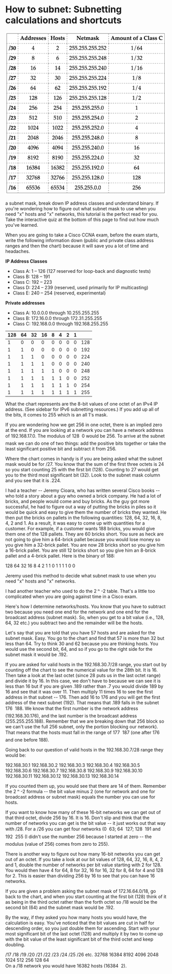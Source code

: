 # How to subnet: Subnetting calculations and shortcuts

![](../.gitbook/assets/Screen%20Shot%202015-09-04%20at%207.20.42%20PM.png)

a subnet mask, break down IP address classes and understand binary. If you're wondering how to figure out what subnet mask to use when you need "x" hosts and "x" networks, this tutorial is the perfect read for you. Take the interactive quiz at the bottom of this page to find out how much you've learned.

When you are going to take a Cisco CCNA exam, before the exam starts, write the following information down \(public and private class address ranges and then the chart\) because it will save you a lot of time and headaches.

**IP Address Classes**

* Class A: 1 – 126 \(127 reserved for loop-back and diagnostic tests\)
* Class B: 128 – 191
* Class C: 192 – 223
* Class D: 224 – 239 \(reserved, used primarily for IP multicasting\)
* Class E: 240 – 254 \(reserved, experimental\)

**Private addresses**

* Class A: 10.0.0.0 through 10.255.255.255
* Class B: 172.16.0.0 through 172.31.255.255
* Class C: 192.168.0.0 through 192.168.255.255

| 128 | 64 | 32 | 16 | 8 | 4 | 2 | 1 |  |
| :--- | :--- | :--- | :--- | :--- | :--- | :--- | :--- | :--- |
| 1 | 0 | 0 | 0 | 0 | 0 | 0 | 0 | 128 |
| 1 | 1 | 0 | 0 | 0 | 0 | 0 | 0 | 192 |
| 1 | 1 | 1 | 0 | 0 | 0 | 0 | 0 | 224 |
| 1 | 1 | 1 | 1 | 0 | 0 | 0 | 0 | 240 |
| 1 | 1 | 1 | 1 | 1 | 0 | 0 | 0 | 248 |
| 1 | 1 | 1 | 1 | 1 | 1 | 0 | 0 | 252 |
| 1 | 1 | 1 | 1 | 1 | 1 | 1 | 0 | 254 |
| 1 | 1 | 1 | 1 | 1 | 1 | 1 | 1 | 255 |

What the chart represents are the 8-bit values of one octet of an IPv4 IP address. \(See sidebar for IPv6 subnetting resources.\) If you add up all of the bits, it comes to 255 which is an all 1's mask.

If you are wondering how we get 256 in one octet, there is an implied zero at the end. If you are looking at a network you can have a network address of 192.168.17.0. The modulus of 128  0 would be 256. To arrive at the subnet mask we can do one of two things: add the positive bits together or take the least significant positive bit and subtract it from 256.

Where the chart comes in handy is if you are being asked what the subnet mask would be for /27. You know that the sum of the first three octets is 24 so you start counting 25 with the first bit \(128\). Counting to 27 would get you to the third most significant bit \(32\). Look to the subnet mask column and you see that it is .224.

I had a teacher -- Jeremy Cioara, who has written several Cisco books --who told a story about a guy who owned a brick company. He had a lot of bricks, and people would come and buy bricks. As the guy got more successful, he had to figure out a way of putting the bricks in piles so it would be quick and easy to give them the number of bricks they wanted. He then put the bricks on pallets in the following quantities: 128, 64, 32, 16, 8, 4, 2 and 1. As a result, it was easy to come up with quantities for a customer. For example, if a customer wants 188 bricks, you would give them one of the 128 pallets. They are 60 bricks short. You sure as heck are not going to give him a 64-brick pallet because you would lose money so you give him a 32-brick pallet. You are now 28 bricks short so you give him a 16-brick pallet. You are still 12 bricks short so you give him an 8-brick pallet and a 4-brick pallet. Here is the binary of 188:

128 64 32 16 8 4 2 1 1 0 1 1 1 1 0 0

Jeremy used this method to decide what subnet mask to use when you need "x" hosts and "x" networks.

I had another teacher who used to do the 2 ⁿ -2 table. That's a little too complicated when you are going against time in a Cisco exam.

Here's how I determine networks/hosts. You know that you have to subtract two because you need one end for the network and one end for the broadcast address \(subnet mask\). So, when you get to a bit value \(i.e., 128, 64, 32 etc.\) you subtract two and the remainder will be the hosts.

Let's say that you are told that you have 57 hosts and are asked for the subnet mask. Easy. You go to the chart and find that 57 is more than 32 but less than 64. Try to think 30 and 62 because you are thinking hosts. You would use the second bit, 64, and so if you go to the right side for the subnet mask it would be .192.

If you are asked for valid hosts in the 192.168.30.7/28 range, you start out by counting off the chart to see the numerical value for the 28th bit. It is 16. Then take a look at the last octet \(since 28 puts us in the last octet range\) and divide it by 16. In this case, we don't have to because we can see it is less than 16 but if you are given .189 rather than .7 you would divide 189 by 16 and see that it was over 11. Then multiply 11 times 16 to see the first address in that subnet -- 176. Then add 16 to 176 and you will get the first address of the next subnet \(192\). That means that .189 falls in the subnet 176  188. We know that the first number is the network address \(192.168.30.176\), and the last number is the broadcast address \(255.255.255.188\). Remember that we are breaking down that 256 block so we can't use the full 256 subnet, only the portion blocking our network\). That means that the hosts must fall in the range of 177  187 \(one after 176 and one before 188\).

Going back to our question of valid hosts in the 192.168.30.7/28 range they would be:

192.168.30.1 192.168.30.2 192.168.30.3 192.168.30.4 192.168.30.5 192.168.30.6 192.168.30.7 192.168.30.8 192.168.30.9 192.168.30.10 192.168.30.11 192.168.30.12 192.168.30.13 192.168.30.14

If you counted them up, you would see that there are 14 of them. Remember the 2 ⁿ -2 formula -- the bit value minus 2 \(one for network and one for broadcast address or subnet mask\) equals the number you can use for hosts.

If you want to know how many of these 16-bit networks we can get out of that third octet, divide 256 by 16. It is 16. Don't slip and think that the number of networks you can get is the bit value -- it just works out that way with /28. For a /26 you can get four networks \(0  63; 64  127; 128  191 and 192  255 \(I didn't use the number 256 because I started at zero -- the modulus \(value of 256\) comes from zero to 255\).

There is another way to figure out how many 16-bit networks you can get out of an octet. If you take a look at our bit values of 128, 64, 32, 16, 8, 4, 2 and 1, double the number of networks per bit value starting with 2 for 128. You would then have 4 for 64, 8 for 32, 16 for 16, 32 for 8, 64 for 4 and 128 for 2. This is easier than dividing 256 by 16 to see that you can have 16 networks.

If you are given a problem asking the subnet mask of 172.16.64.0/18, go back to the chart, and when you start counting at the first bit \(128\) think of it as being in the third octet rather than the forth octet so /18 would be the second bit \(64\) and the subnet mask would be .192.

By the way, if they asked you how many hosts you would have, the calculation is easy. You've noticed that the bit values are cut in half for descending order, so you just double them for ascending. Start with your most significant bit of the last octet \(128\) and multiply it by two to come up with the bit value of the least significant bit of the third octet and keep doubling.

/17 /18 /19 /20 /21 /22 /23 /24 /25 /26 etc. 32768 16384 8192 4096 2048 1024 512 256 128 64  
On a /18 network you would have 16382 hosts \(16384  2\).

